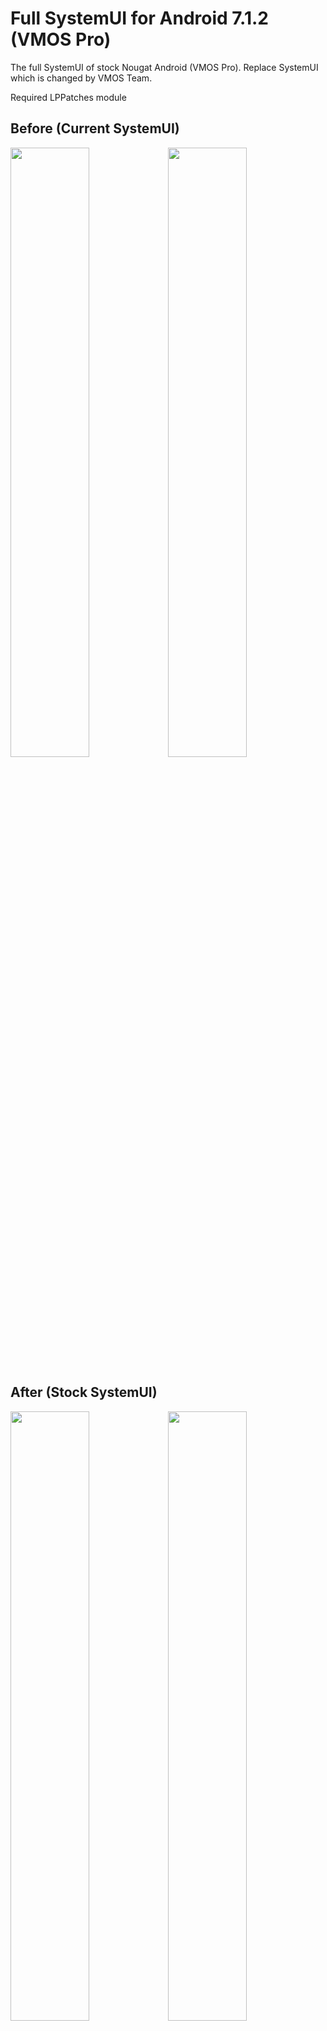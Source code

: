 # Full SystemUI for Android 7.1.2 (VMOS Pro)

The full SystemUI of stock Nougat Android (VMOS Pro). Replace SystemUI which is changed by VMOS Team.

Required LPPatches module

## Before (Current SystemUI)

<img src="https://i.imgur.com/wK5w9rK.png" width=50%/><img src="https://i.imgur.com/wPDiehU.png" width=50%/>

## After (Stock SystemUI)

<img src="https://i.imgur.com/bBU5K5n.png" width=50%/><img src="https://i.imgur.com/5TN7iMt.png" width=50%/>

Read [How to install modification zip](https://github.com/HuskyDG/VMOSPro_RootXposed_Terminal#how-to-install-a-module) 
